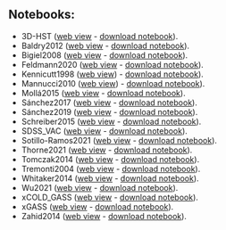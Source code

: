 ---
---

## Notebooks:

  - 3D-HST ([web view](3D-HST/plots.html) - [download notebook](3D-HST/plots.jl)).
  - Baldry2012 ([web view](Baldry2012/plots.html) - [download notebook](Baldry2012/plots.jl)).
  - Bigiel2008 ([web view](Bigiel2008/plots.html) - [download notebook](Bigiel2008/plots.jl)).
  - Feldmann2020 ([web view](Feldmann2020/plots.html) - [download notebook](Feldmann2020/plots.jl)).
  - Kennicutt1998 ([web view](Kennicutt1998/plots.html)) - [download notebook](Kennicutt1998/plots.jl)).
  - Mannucci2010 ([web view](Mannucci2010/plots.html)) - [download notebook](Mannucci2010/plots.jl)).
  - Mollá2015 ([web view](Mollá2015/plots.html) - [download notebook](Mollá2015/plots.jl)).
  - Sánchez2017 ([web view](Sánchez2017/plots.html) - [download notebook](Sánchez2017/plots.jl)).
  - Sánchez2019 ([web view](Sánchez2019/plots.html) - [download notebook](Sánchez2019/plots.jl)).
  - Schreiber2015 ([web view](Schreiber2015/plots.html) - [download notebook](Schreiber2015/plots.jl)).
  - SDSS_VAC ([web view](SDSS_VAC/plots.html) - [download notebook](SDSS_VAC/plots.jl)).
  - Sotillo-Ramos2021 ([web view](Sotillo-Ramos2021/plots.html) - [download notebook](Sotillo-Ramos2021/plots.jl)).
  - Thorne2021 ([web view](Thorne2021/plots.html) - [download notebook](Thorne2021/plots.jl)).	
  - Tomczak2014 ([web view](Tomczak2014/plots.html) - [download notebook](Tomczak2014/plots.jl)).	
  - Tremonti2004 ([web view](Tremonti2004/plots.html) - [download notebook](Tremonti2004/plots.jl)).	  
  - Whitaker2014 ([web view](Whitaker2014/plots.html) - [download notebook](Whitaker2014/plots.jl)).
  - Wu2021 ([web view](Wu2021/plots.html) - [download notebook](Wu2021/plots.jl)).  
  - xCOLD_GASS ([web view](xCOLD_GASS/plots.html) - [download notebook](xCOLD_GASS/plots.jl)).  
  - xGASS ([web view](xGASS/plots.html) - [download notebook](xGASS/plots.jl)).   
  - Zahid2014 ([web view](Zahid2014/plots.html) - [download notebook](Zahid2014/plots.jl)).  

